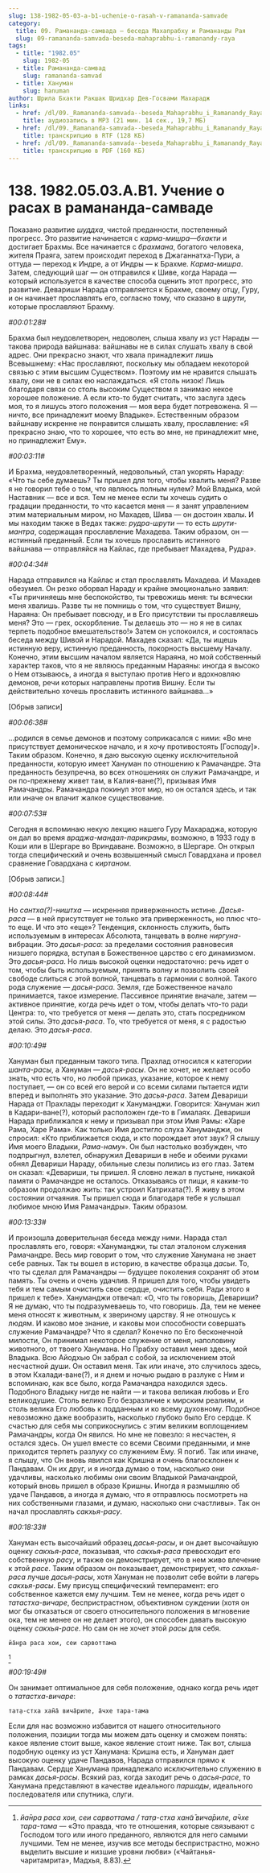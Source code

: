 ```yaml
---
slug: 138-1982-05-03-a-b1-uchenie-o-rasah-v-ramananda-samvade
category:
  title: 09. Рамананда-самвада — беседа Махапрабху и Рамананды Рая
  slug: 09-ramananda-samvada-beseda-mahaprabhu-i-ramanandy-raya
tags:
  - title: "1982.05"
    slug: 1982-05
  - title: Рамананда-самвад
    slug: ramananda-samvad
  - title: Хануман
    slug: hanuman
author: Шрила Бхакти Ракшак Шридхар Дев-Госвами Махарадж
links:
  - href: /dl/09._Ramananda-samvada--beseda_Mahaprabhu_i_Ramanandy_Raya/138_1982.05.03.A.B1_SridharMj_Uchenie_o_rasah_v_ramananda_samvade.mp3
    title: аудиозапись в MP3 (21 мин. 14 сек., 19,7 МБ)
  - href: /dl/09._Ramananda-samvada--beseda_Mahaprabhu_i_Ramanandy_Raya/138_1982.05.03.A.B1_SridharMj_Uchenie_o_rasah_v_ramananda_samvade.rtf
    title: транскрипцию в RTF (128 КБ)
  - href: /dl/09._Ramananda-samvada--beseda_Mahaprabhu_i_Ramanandy_Raya/138_1982.05.03.A.B1_SridharMj_Uchenie_o_rasah_v_ramananda_samvade.pdf
    title: транскрипцию в PDF (160 КБ)
---
```


# 138. 1982.05.03.A.B1. Учение о расах в рамананда-самваде

Показано развитие *шуддха*, чистой преданности, постепенный прогресс. Это развитие начинается с *карма-мишра*—*бхакти* и достигает Брахмы. Все начинается с *брахмана*, богатого человека, жителя Праяга, затем происходит переход в Джаганнатха-Пури, а оттуда — переход к Индре, а от Индры — к Брахме. *Карма-мишра*. Затем, следующий шаг — он отправился к Шиве, когда Нарада — который используется в качестве способа оценить этот прогресс, это развитие. Девариши Нарада отправляется к Брахме, своему отцу, Гуру, и он начинает прославлять его, согласно тому, что сказано в *шрути*, которые прославляют Брахму.

*#00:01:28#*

Брахма был неудовлетворен, недоволен, слыша хвалу из уст Нарады — такова природа вайшнава: вайшнавы не в силах слушать хвалу в свой адрес. Они прекрасно знают, что хвала принадлежит лишь Всевышнему: «Нас прославляют, поскольку мы обладаем некоторой связью с этим высшим Существом». Поэтому им не нравится слышать хвалу, они не в силах ею наслаждаться. «Я столь низок! Лишь благодаря связи со столь высоким Существом я занимаю некое хорошее положение. А если кто-то будет считать, что заслуга здесь моя, то я лишусь этого положения — моя вера будет потревожена. Я — ничто, все принадлежит моему Владыке». Естественным образом вайшнаву искренне не понравится слышать хвалу, прославление: «Я прекрасно знаю, что то хорошее, что есть во мне, не принадлежит мне, но принадлежит Ему».

*#00:03:11#*

И Брахма, неудовлетворенный, недовольный, стал укорять Нараду: «Что ты себе думаешь? Ты пришел для того, чтобы хвалить меня? Разве я не говорил тебе о том, что являюсь полным нулем? Мой Владыка, мой Наставник — все и вся. Тем не менее если ты хочешь судить о градации преданности, то что касается меня — я занят управлением этим материальным миром, но Махадев, Шива — он достоин хвалы. И мы находим также в Ведах также: *рудра-шрути* — то есть *шрути-мантра*, содержащая прославление Махадева. Таким образом, он — истинный преданный. Если ты хочешь прославить истинного вайшнава — отправляйся на Кайлас, где пребывает Махадева, Рудра».

*#00:04:34#*

Нарада отправился на Кайлас и стал прославлять Махадева. И Махадев обезумел. Он резко оборвал Нараду и крайне эмоционально заявил: «Ты причиняешь мне беспокойство, ты тревожишь меня: ты всячески меня хвалишь. Разве ты не помнишь о том, что существует Вишну, Нараяна: Он пребывает повсюду, и в Его присутствии ты прославляешь меня? Это — грех, оскорбление. Ты делаешь это — но я не в силах терпеть подобное вмешательство!» Затем он успокоился, и состоялась беседа между Шивой и Нарадой. Махадев сказал: «Да, ты ищешь истинную веру, истинную преданность, покорность высшему Началу. Конечно, этим высшим началом является Нараяна, но мой собственный характер таков, что я не являюсь преданным Нараяны: иногда я высоко о Нем отзываюсь, а иногда я выступаю против Него и вдохновляю демонов, речи которых направлены против Вишну. Если ты действительно хочешь прославить истинного вайшнава…»

[Обрыв записи]

*#00:06:38#*

…родился в семье демонов и поэтому соприкасался с ними: «Во мне присутствует демоническое начало, и я хочу противостоять [Господу]». Таким образом. Конечно, я даю высокую оценку исключительной преданности, которую имеет Хануман по отношению к Рамачандре. Эта преданность безупречна, во всех отношениях он служит Рамачандре, и он по-прежнему живет там, в Калия-ване(?), призывая Имя Рамачандры. Рамачандра покинул этот мир, но он остался здесь, и так или иначе он влачит жалкое существование.

*#00:07:53#*

Сегодня я вспоминаю некую лекцию нашего Гуру Махараджа, которую он дал во время *враджа-мандал-парикрамы*, возможно, в 1933 году в Коши или в Шергаре во Вриндаване. Возможно, в Шергаре. Он открыл тогда специфический и очень возвышенный смысл Говардхана и провел сравнение Говардхана с *киртаном*.

[Обрыв записи.]

*#00:08:44#*

Но *сантха(?)-ништха* — искренняя приверженность истине. *Дасья-раса* — в ней присутствует не только эта приверженность, но плюс что-то еще. И что это «еще»? Тенденция, склонность служить, быть используемым в интересах Абсолюта, танцевать в волне *ниргуна*-вибрации. Это *дасья-раса*: за пределами состояния равновесия низшего порядка, вступая в Божественное царство с его динамизмом. Это *дасья-раса*. Но лишь высокой оценки недостаточно: речь идет о том, чтобы быть используемым, принять волну и позволить своей свободе слиться с этой волной, танцевать в гармонии с волной. Такого рода служение — *дасья-раса*. Земля, где Божественное начало принимается, такое измерение. Пассивное принятие вначале, затем — активное принятие, когда речь идет о том, чтобы делать что-то ради Центра: то, что требуется от меня — делать это, стать посредником этой силы. Это *дасья-раса*. То, что требуется от меня, я с радостью делаю. Это *дасья-раса*.

*#00:10:49#*

Хануман был преданным такого типа. Прахлад относился к категории *шанта-расы*, а Хануман — *дасья-расы*. Он не хочет, не желает особо знать, что есть что, но любой приказ, указание, которое к нему поступает, — он со всей его верой и со всеми силами пытается идти вперед и выполнять это указание. Это *дасья-раса*. Затем Девариши Нарада от Прахлады переходит к Хануманджи. Говорится: Хануман жил в Кадари-ване(?), который расположен где-то в Гималаях. Девариши Нарада приближался к нему и призывал при этом Имя Рамы: «Харе Рама, Харе Рама». Как только Имя достигло слуха Хануманджи, он спросил: «Кто приближается сюда, и кто порождает этот звук? Я слышу Имя моего Владыки, *Рама-наму*». Он был настолько возбужден, что подпрыгнул, взлетел, обнаружил Девариши в небе и обеими руками обнял Девариши Нараду, обильные слезы полились из его глаз. Затем он сказал: «Девариши, ты пришел. Я словно лежал в пустыне, никакой памяти о Рамачандре не осталось. Отказываясь от пищи, я каким-то образом продолжаю жить: так устроил Катрихата(?). Я живу в этом состоянии отчаяния. Ты пришел сюда и благодаря тебе я услышал любимое мною Имя Рамачандры». Таким образом.

*#00:13:33#*

И произошла доверительная беседа между ними. Нарада стал прославлять его, говоря: «Хануманджи, ты стал эталоном служения Рамачандре. Весь мир говорит о том, что служение Ханумана не знает себе равных. Так ты вошел в историю, в качестве образца *дасьи*. То, что ты сделал для Рамачандры — будущее поколения сохранят об этом память. Ты очень и очень удачлив. Я пришел для того, чтобы увидеть тебя и тем самым очистить свое сердце, очистить себя. Ради этого я пришел к тебе». Хануманджи отвечал: «О, что ты говоришь, Девариши? Я не думаю, что ты подразумеваешь то, что говоришь. Да, тем не менее меня относят к животным, к звериному царству. Я не отношусь к людям. И каково мое знание, и каковы мои способности совершать служение Рамачандре? Что я сделал? Конечно по Его бесконечной милости, Он принимал некоторое служение от меня, наполовину животного, от твоего Ханумана. Но Прабху оставил меня здесь, мой Владыка. Всю Айодхью Он забрал с собой, за исключением этой несчастной души. Он оставил меня. Так или иначе, это случилось здесь, в этом Кхалади-ване(?), и я днем и ночью рыдаю в разлуке с Ним и вспоминаю, как все было, когда Рамачандра находился здесь. Подобного Владыку нигде не найти — и такова великая любовь и Его великодушие. Столь велико Его безразличие к мирским реалиям, и столь велика Его любовь к подданным и ко всему духовному. Подобное невозможно даже вообразить, насколько глубоко было Его сердце. К счастью для себя мы соприкоснулись с этим великим воплощением Рамачандры, когда Он явился. Но мне не повезло: я несчастен, я остался здесь. Он ушел вместе со всеми Своими преданными, и мне приходится терпеть разлуку со служением Ему. Я погиб. Так или иначе, я слышу, что Он вновь явился как Кришна и очень благосклонен к Пандавам. Он их друг, и я иногда думаю о том, насколько они удачливы, насколько любимы они своим Владыкой Рамачандрой, который вновь пришел в образе Кришны. Иногда я размышляю об удаче Пандавов, а иногда я думаю, что я отправлюсь посмотреть на них собственными глазами, и думаю, насколько они счастливы». Так он начал прославлять *сакхья-расу*.

*#00:18:33#*

Хануман есть высочайший образец *дасья-расы*, и он дает высочайшую оценку *сакхья-расе*, показывая, что *сакхья-раса* превосходит его собственную *расу*, и также он демонстрирует, что в нем живо влечение к этой *расе*. Таким образом он показывает, демонстрирует, что *сакхья-раса* лучше *дасья-расы*, хотя Хануман не позволит себе войти в лагерь *сакхья-расы*. Ему присущ специфический темперамент: его собственное кажется ему лучшим. Тем не менее, когда речь идет о *татастха-вичаре*, беспристрастном, объективном суждении (хотя он мог бы отказаться от своего относительного положения в мгновение ока, тем не менее он не делает этого), он способен давать высокую оценку *сакхья-расе*. Но сам он не хочет этой *расы* для себя.

    йа̄н̣ра раса хои, сеи сарвоттама
[^_ftn1]

*#00:19:49#*

Он занимает оптимальное для себя положение, однако когда речь идет о *татастха-вичаре*:

    тат̣а-стха хан̃а̄ вича̄риле, а̄чхе тара-тама

Если для нас возможно избавится от нашего относительного положения, позиции тогда мы можем дать оценку и сможем понять: какое явление стоит выше, какое явление стоит ниже. Так вот, слыша подобную оценку из уст Ханумана: Кришна есть, и Хануман дает высокую оценку удаче Пандавов, Нарада отправился прямо к Пандавам. Сердце Ханумана принадлежало исключительно служению в рамках *дасья-расы*. Всякий раз, когда заходит речь о *дасья-расе*, то Ханумана представляют в качестве идеального *паршады*, идеального последователя или спутника, слуги.



[^_ftn1]: *йа̄н̣ра раса хои, сеи сарвоттама / тат̣а-стха хан̃а̄ вича̄риле, а̄чхе тара-тама* — «Это правда, что те отношения, которые связывают с Господом того или иного преданного, являются для него самыми лучшими. Тем не менее, изучив все методы беспристрастно, можно выделить высшие и низшие уровни любви» («Чайтанья-чаритамрита», Мадхья, 8.83).

